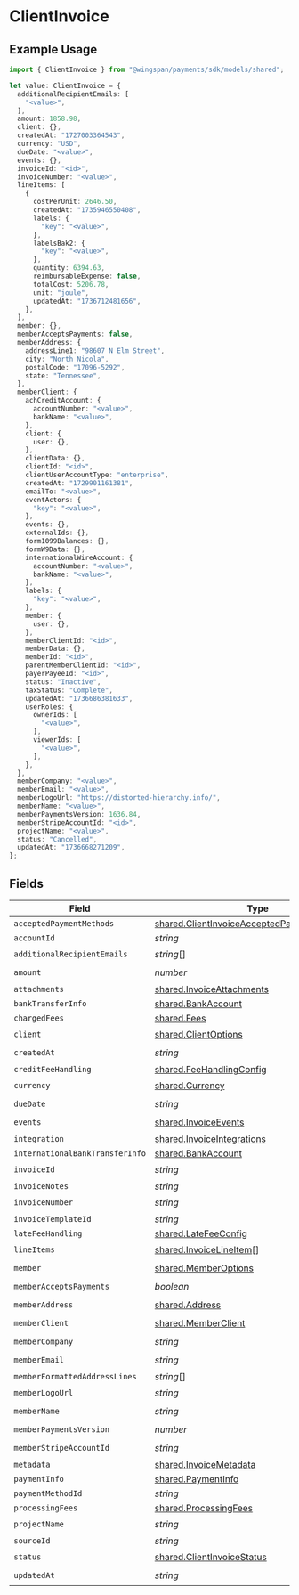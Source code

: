 # ClientInvoice

## Example Usage

```typescript
import { ClientInvoice } from "@wingspan/payments/sdk/models/shared";

let value: ClientInvoice = {
  additionalRecipientEmails: [
    "<value>",
  ],
  amount: 1858.98,
  client: {},
  createdAt: "1727003364543",
  currency: "USD",
  dueDate: "<value>",
  events: {},
  invoiceId: "<id>",
  invoiceNumber: "<value>",
  lineItems: [
    {
      costPerUnit: 2646.50,
      createdAt: "1735946550408",
      labels: {
        "key": "<value>",
      },
      labelsBak2: {
        "key": "<value>",
      },
      quantity: 6394.63,
      reimbursableExpense: false,
      totalCost: 5206.78,
      unit: "joule",
      updatedAt: "1736712481656",
    },
  ],
  member: {},
  memberAcceptsPayments: false,
  memberAddress: {
    addressLine1: "98607 N Elm Street",
    city: "North Nicola",
    postalCode: "17096-5292",
    state: "Tennessee",
  },
  memberClient: {
    achCreditAccount: {
      accountNumber: "<value>",
      bankName: "<value>",
    },
    client: {
      user: {},
    },
    clientData: {},
    clientId: "<id>",
    clientUserAccountType: "enterprise",
    createdAt: "1729901161381",
    emailTo: "<value>",
    eventActors: {
      "key": "<value>",
    },
    events: {},
    externalIds: {},
    form1099Balances: {},
    formW9Data: {},
    internationalWireAccount: {
      accountNumber: "<value>",
      bankName: "<value>",
    },
    labels: {
      "key": "<value>",
    },
    member: {
      user: {},
    },
    memberClientId: "<id>",
    memberData: {},
    memberId: "<id>",
    parentMemberClientId: "<id>",
    payerPayeeId: "<id>",
    status: "Inactive",
    taxStatus: "Complete",
    updatedAt: "1736686381633",
    userRoles: {
      ownerIds: [
        "<value>",
      ],
      viewerIds: [
        "<value>",
      ],
    },
  },
  memberCompany: "<value>",
  memberEmail: "<value>",
  memberLogoUrl: "https://distorted-hierarchy.info/",
  memberName: "<value>",
  memberPaymentsVersion: 1636.84,
  memberStripeAccountId: "<id>",
  projectName: "<value>",
  status: "Cancelled",
  updatedAt: "1736668271209",
};
```

## Fields

| Field                                                                                                             | Type                                                                                                              | Required                                                                                                          | Description                                                                                                       |
| ----------------------------------------------------------------------------------------------------------------- | ----------------------------------------------------------------------------------------------------------------- | ----------------------------------------------------------------------------------------------------------------- | ----------------------------------------------------------------------------------------------------------------- |
| `acceptedPaymentMethods`                                                                                          | [shared.ClientInvoiceAcceptedPaymentMethods](../../../sdk/models/shared/clientinvoiceacceptedpaymentmethods.md)[] | :heavy_minus_sign:                                                                                                | N/A                                                                                                               |
| `accountId`                                                                                                       | *string*                                                                                                          | :heavy_minus_sign:                                                                                                | N/A                                                                                                               |
| `additionalRecipientEmails`                                                                                       | *string*[]                                                                                                        | :heavy_check_mark:                                                                                                | N/A                                                                                                               |
| `amount`                                                                                                          | *number*                                                                                                          | :heavy_check_mark:                                                                                                | N/A                                                                                                               |
| `attachments`                                                                                                     | [shared.InvoiceAttachments](../../../sdk/models/shared/invoiceattachments.md)                                     | :heavy_minus_sign:                                                                                                | N/A                                                                                                               |
| `bankTransferInfo`                                                                                                | [shared.BankAccount](../../../sdk/models/shared/bankaccount.md)                                                   | :heavy_minus_sign:                                                                                                | N/A                                                                                                               |
| `chargedFees`                                                                                                     | [shared.Fees](../../../sdk/models/shared/fees.md)                                                                 | :heavy_minus_sign:                                                                                                | N/A                                                                                                               |
| `client`                                                                                                          | [shared.ClientOptions](../../../sdk/models/shared/clientoptions.md)                                               | :heavy_check_mark:                                                                                                | N/A                                                                                                               |
| `createdAt`                                                                                                       | *string*                                                                                                          | :heavy_check_mark:                                                                                                | N/A                                                                                                               |
| `creditFeeHandling`                                                                                               | [shared.FeeHandlingConfig](../../../sdk/models/shared/feehandlingconfig.md)                                       | :heavy_minus_sign:                                                                                                | N/A                                                                                                               |
| `currency`                                                                                                        | [shared.Currency](../../../sdk/models/shared/currency.md)                                                         | :heavy_check_mark:                                                                                                | N/A                                                                                                               |
| `dueDate`                                                                                                         | *string*                                                                                                          | :heavy_check_mark:                                                                                                | N/A                                                                                                               |
| `events`                                                                                                          | [shared.InvoiceEvents](../../../sdk/models/shared/invoiceevents.md)                                               | :heavy_check_mark:                                                                                                | N/A                                                                                                               |
| `integration`                                                                                                     | [shared.InvoiceIntegrations](../../../sdk/models/shared/invoiceintegrations.md)                                   | :heavy_minus_sign:                                                                                                | N/A                                                                                                               |
| `internationalBankTransferInfo`                                                                                   | [shared.BankAccount](../../../sdk/models/shared/bankaccount.md)                                                   | :heavy_minus_sign:                                                                                                | N/A                                                                                                               |
| `invoiceId`                                                                                                       | *string*                                                                                                          | :heavy_check_mark:                                                                                                | N/A                                                                                                               |
| `invoiceNotes`                                                                                                    | *string*                                                                                                          | :heavy_minus_sign:                                                                                                | N/A                                                                                                               |
| `invoiceNumber`                                                                                                   | *string*                                                                                                          | :heavy_check_mark:                                                                                                | N/A                                                                                                               |
| `invoiceTemplateId`                                                                                               | *string*                                                                                                          | :heavy_minus_sign:                                                                                                | N/A                                                                                                               |
| `lateFeeHandling`                                                                                                 | [shared.LateFeeConfig](../../../sdk/models/shared/latefeeconfig.md)                                               | :heavy_minus_sign:                                                                                                | N/A                                                                                                               |
| `lineItems`                                                                                                       | [shared.InvoiceLineItem](../../../sdk/models/shared/invoicelineitem.md)[]                                         | :heavy_check_mark:                                                                                                | N/A                                                                                                               |
| `member`                                                                                                          | [shared.MemberOptions](../../../sdk/models/shared/memberoptions.md)                                               | :heavy_check_mark:                                                                                                | N/A                                                                                                               |
| `memberAcceptsPayments`                                                                                           | *boolean*                                                                                                         | :heavy_check_mark:                                                                                                | N/A                                                                                                               |
| `memberAddress`                                                                                                   | [shared.Address](../../../sdk/models/shared/address.md)                                                           | :heavy_check_mark:                                                                                                | N/A                                                                                                               |
| `memberClient`                                                                                                    | [shared.MemberClient](../../../sdk/models/shared/memberclient.md)                                                 | :heavy_check_mark:                                                                                                | N/A                                                                                                               |
| `memberCompany`                                                                                                   | *string*                                                                                                          | :heavy_check_mark:                                                                                                | N/A                                                                                                               |
| `memberEmail`                                                                                                     | *string*                                                                                                          | :heavy_check_mark:                                                                                                | N/A                                                                                                               |
| `memberFormattedAddressLines`                                                                                     | *string*[]                                                                                                        | :heavy_minus_sign:                                                                                                | N/A                                                                                                               |
| `memberLogoUrl`                                                                                                   | *string*                                                                                                          | :heavy_check_mark:                                                                                                | N/A                                                                                                               |
| `memberName`                                                                                                      | *string*                                                                                                          | :heavy_check_mark:                                                                                                | N/A                                                                                                               |
| `memberPaymentsVersion`                                                                                           | *number*                                                                                                          | :heavy_check_mark:                                                                                                | N/A                                                                                                               |
| `memberStripeAccountId`                                                                                           | *string*                                                                                                          | :heavy_check_mark:                                                                                                | N/A                                                                                                               |
| `metadata`                                                                                                        | [shared.InvoiceMetadata](../../../sdk/models/shared/invoicemetadata.md)                                           | :heavy_minus_sign:                                                                                                | N/A                                                                                                               |
| `paymentInfo`                                                                                                     | [shared.PaymentInfo](../../../sdk/models/shared/paymentinfo.md)                                                   | :heavy_minus_sign:                                                                                                | N/A                                                                                                               |
| `paymentMethodId`                                                                                                 | *string*                                                                                                          | :heavy_minus_sign:                                                                                                | N/A                                                                                                               |
| `processingFees`                                                                                                  | [shared.ProcessingFees](../../../sdk/models/shared/processingfees.md)                                             | :heavy_minus_sign:                                                                                                | N/A                                                                                                               |
| `projectName`                                                                                                     | *string*                                                                                                          | :heavy_check_mark:                                                                                                | N/A                                                                                                               |
| `sourceId`                                                                                                        | *string*                                                                                                          | :heavy_minus_sign:                                                                                                | N/A                                                                                                               |
| `status`                                                                                                          | [shared.ClientInvoiceStatus](../../../sdk/models/shared/clientinvoicestatus.md)                                   | :heavy_check_mark:                                                                                                | N/A                                                                                                               |
| `updatedAt`                                                                                                       | *string*                                                                                                          | :heavy_check_mark:                                                                                                | N/A                                                                                                               |